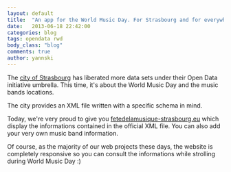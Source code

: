 ```yaml
---
layout: default
title:  "An app for the World Music Day. For Strasbourg and for everywhere."
date:   2013-06-18 22:42:00
categories: blog
tags: opendata rwd
body_class: "blog"
comments: true
author: yannski
---
```


The [city of Strasbourg](http://www.strasbourg.eu) has liberated more data sets under their Open Data initiative umbrella. This time, it's about the World Music Day and the music bands locations.

The city provides an XML file written with a specific schema in mind.

Today, we're very proud to give you [fetedelamusique-strasbourg.eu](http://www.fetedelamusique-strasbourg.eu) which display the informations contained in the official XML file. You can also add your very own music band information.

Of course, as the majority of our web projects these days, the website is completely responsive so you can consult the informations while strolling during World Music Day :)
